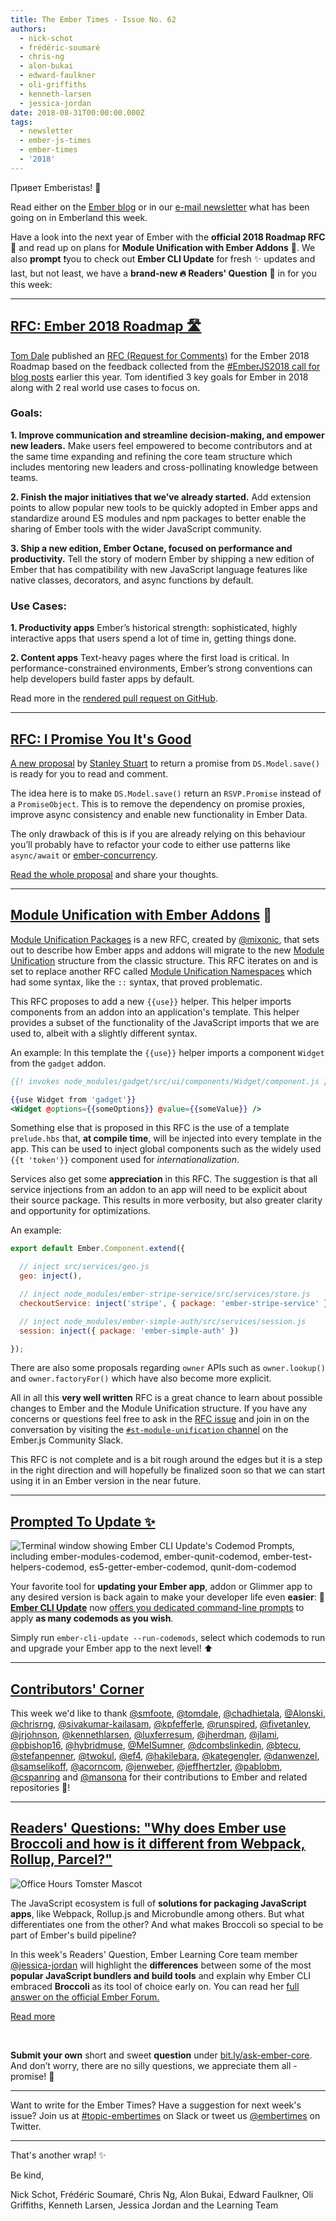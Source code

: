 ```yaml
---
title: The Ember Times - Issue No. 62
authors:
  - nick-schot
  - frédéric-soumaré
  - chris-ng
  - alon-bukai
  - edward-faulkner
  - oli-griffiths
  - kenneth-larsen
  - jessica-jordan
date: 2018-08-31T00:00:00.000Z
tags:
  - newsletter
  - ember-js-times
  - ember-times
  - '2018'
---
```



Привет Emberistas! 🐹

Read either on the [Ember blog](https://emberjs.com/blog/tags/newsletter.html) or in our [e-mail newsletter](https://the-emberjs-times.ongoodbits.com/) what has been going on in Emberland this week.

Have a look into the next year of Ember with the **official 2018 Roadmap RFC** 🌆 and read up on plans for **Module Unification with Ember Addons** 🐹. We also **prompt** ❗️you to check out **Ember CLI Update** for fresh ✨ updates and last, but not least, we have a **brand-new 🔥 Readers' Question** 🌿 in for you this week:

<!-- READMORE -->

---

## [RFC: Ember 2018 Roadmap 🛣](https://github.com/emberjs/rfcs/pull/364)

[Tom Dale](https://github.com/tomdale) published an [RFC (Request for Comments)](https://github.com/emberjs/rfcs/pull/364) for the Ember 2018 Roadmap based on the feedback collected from the [#EmberJS2018 call for blog posts](https://www.emberjs.com/blog/2018/05/02/ember-2018-roadmap-call-for-posts.html) earlier this year. Tom identified 3 key goals for Ember in 2018 along with 2 real world use cases to focus on.

### Goals:

**1. Improve communication and streamline decision-making, and empower new leaders.**
Make users feel empowered to become contributors and at the same time expanding and refining the core team structure which includes mentoring new leaders and cross-pollinating knowledge between teams.

**2. Finish the major initiatives that we’ve already started.**
Add extension points to allow popular new tools to be quickly adopted in Ember apps and standardize around ES modules and npm packages to better enable the sharing of Ember tools with the wider JavaScript community.

**3. Ship a new edition, Ember Octane, focused on performance and productivity.**
Tell the story of modern Ember by shipping a new edition of Ember that has compatibility with new JavaScript language features like native classes, decorators, and async functions by default.

### Use Cases:

**1. Productivity apps**
Ember’s historical strength: sophisticated, highly interactive apps that users spend a lot of time in, getting things done.

**2. Content apps**
Text-heavy pages where the first load is critical. In performance-constrained environments, Ember’s strong conventions can help developers build faster apps by default.

Read more in the [rendered pull request on GitHub](https://github.com/emberjs/rfcs/blob/26c4d83fb66568e1087a05818fb39a307ebf8da8/text/0000-roadmap-2018.md).

---

## [RFC: I Promise You It's Good](https://github.com/fivetanley/rfcs/blob/deprecate-promise-object-save/text/0000-ember-data-return-promise-from-ds-model-save.md)

[A new proposal](https://github.com/fivetanley/rfcs/blob/deprecate-promise-object-save/text/0000-ember-data-return-promise-from-ds-model-save.md) by [Stanley Stuart](https://github.com/fivetanley) to return a promise from `DS.Model.save()` is ready for you to read and comment.

The idea here is to make `DS.Model.save()` return an `RSVP.Promise` instead of a `PromiseObject`. This is to remove the dependency on promise proxies, improve async consistency and enable new functionality in Ember Data.

The only drawback of this is if you are already relying on this behaviour you’ll probably have to refactor your code to either use patterns like `async/await` or [ember-concurrency](http://ember-concurrency.com/).

[Read the whole proposal](https://github.com/fivetanley/rfcs/blob/deprecate-promise-object-save/text/0000-ember-data-return-promise-from-ds-model-save.md) and share your thoughts.

---

## [Module Unification with Ember Addons](https://github.com/emberjs/rfcs/pull/367) 🎁

[Module Unification Packages](https://github.com/emberjs/rfcs/pull/367) is a new RFC, created by [@mixonic](https://github.com/mixonic), that sets out to describe how Ember apps and addons will migrate to the new [Module Unification](https://github.com/emberjs/rfcs/blob/master/text/0143-module-unification.md) structure from the classic structure. This RFC iterates on and is set to replace another RFC called [Module Unification Namespaces](https://github.com/emberjs/rfcs/pull/309) which had some syntax, like the `::` syntax, that proved problematic.

This RFC proposes to add a new `{{use}}` helper. This helper imports components from an addon into an application's template. This helper provides a subset of the functionality of the JavaScript imports that we are used to, albeit with a slightly different syntax.

An example: In this template the `{{use}}` helper imports a component `Widget` from the `gadget` addon.

```handlebars
{{! invokes node_modules/gadget/src/ui/components/Widget/component.js }}

{{use Widget from 'gadget'}}
<Widget @options={{someOptions}} @value={{someValue}} />
```

Something else that is proposed in this RFC is the use of a template `prelude.hbs` that, **at compile time**, will be injected into every template in the app. This can be used to inject global components such as the widely used `{{t 'token'}}` component used for *internationalization*.

Services also get some **appreciation** in this RFC. The suggestion is that all service injections from an addon to an app will need to be explicit about their source package. This results in more verbosity, but also greater clarity and opportunity for optimizations.

An example:

```js
export default Ember.Component.extend({

  // inject src/services/geo.js
  geo: inject(),

  // inject node_modules/ember-stripe-service/src/services/store.js
  checkoutService: inject('stripe', { package: 'ember-stripe-service' }),

  // inject node_modules/ember-simple-auth/src/services/session.js
  session: inject({ package: 'ember-simple-auth' })

});
```

There are also some proposals regarding `owner` APIs such as `owner.lookup()` and `owner.factoryFor()` which have also become more explicit.

All in all this **very well written** RFC is a great chance to learn about possible changes to Ember and the Module Unification structure.
If you have any concerns or questions feel free to ask in the [RFC issue](https://github.com/emberjs/rfcs/pull/367) and join in on the conversation by visiting the [`#st-module-unification` channel](https://embercommunity.slack.com/messages/C5JN29NTC/) on the Ember.js Community Slack.

This RFC is not complete and is a bit rough around the edges but it is a step in the right direction and will hopefully be finalized soon so that we can start using it in an Ember version in the near future.

---

## [Prompted To Update ✨](https://twitter.com/kellyselden/status/1034197684595257345)

<img src="/images/blog/emberjstimes/embercliupdate-codemod-prompts.png" alt="Terminal window showing Ember CLI Update's Codemod Prompts, including ember-modules-codemod, ember-qunit-codemod, ember-test-helpers-codemod, es5-getter-ember-codemod, qunit-dom-codemod" />

Your favorite tool for **updating your Ember app**, addon or Glimmer app to any desired version is back again to make your developer life even **easier**: 🌟[**Ember CLI Update**](https://github.com/ember-cli/ember-cli-update) now [offers you dedicated command-line prompts](https://twitter.com/kellyselden/status/1034197684595257345) to apply **as many codemods as you wish**.

Simply run `ember-cli-update --run-codemods`, select which codemods to run and upgrade your Ember app to the next level! ⬆️

---

## [Contributors' Corner](https://guides.emberjs.com/release/contributing/repositories/)

<p>This week we'd like to thank <a href="https://github.com/smfoote" target="gh-user">@smfoote</a>, <a href="https://github.com/tomdale" target="gh-user">@tomdale</a>, <a href="https://github.com/chadhietala" target="gh-user">@chadhietala</a>, <a href="https://github.com/Alonski" target="gh-user">@Alonski</a>, <a href="https://github.com/chrisrng" target="gh-user">@chrisrng</a>, <a href="https://github.com/sivakumar-kailasam" target="gh-user">@sivakumar-kailasam</a>, <a href="https://github.com/kpfefferle" target="gh-user">@kpfefferle</a>, <a href="https://github.com/runspired" target="gh-user">@runspired</a>, <a href="https://github.com/fivetanley" target="gh-user">@fivetanley</a>, <a href="https://github.com/jrjohnson" target="gh-user">@jrjohnson</a>, <a href="https://github.com/kennethlarsen" target="gh-user">@kennethlarsen</a>, <a href="https://github.com/luxferresum" target="gh-user">@luxferresum</a>, <a href="https://github.com/jherdman" target="gh-user">@jherdman</a>, <a href="https://github.com/jlami" target="gh-user">@jlami</a>, <a href="https://github.com/pbishop16" target="gh-user">@pbishop16</a>, <a href="https://github.com/hybridmuse" target="gh-user">@hybridmuse</a>, <a href="https://github.com/MelSumner" target="gh-user">@MelSumner</a>, <a href="https://github.com/dcombslinkedin" target="gh-user">@dcombslinkedin</a>, <a href="https://github.com/btecu" target="gh-user">@btecu</a>, <a href="https://github.com/stefanpenner" target="gh-user">@stefanpenner</a>, <a href="https://github.com/twokul" target="gh-user">@twokul</a>, <a href="https://github.com/ef4" target="gh-user">@ef4</a>, <a href="https://github.com/hakilebara" target="gh-user">@hakilebara</a>, <a href="https://github.com/kategengler" target="gh-user">@kategengler</a>, <a href="https://github.com/danwenzel" target="gh-user">@danwenzel</a>, <a href="https://github.com/samselikoff" target="gh-user">@samselikoff</a>, <a href="https://github.com/acorncom" target="gh-user">@acorncom</a>, <a href="https://github.com/jenweber" target="gh-user">@jenweber</a>, <a href="https://github.com/jeffhertzler" target="gh-user">@jeffhertzler</a>, <a href="https://github.com/pablobm" target="gh-user">@pablobm</a>, <a href="https://github.com/cspanring" target="gh-user">@cspanring</a> and <a href="https://github.com/mansona" target="gh-user">@mansona</a> for their contributions to Ember and related repositories 💖!</p>

---

## [Readers' Questions: "Why does Ember use Broccoli and how is it different from Webpack, Rollup, Parcel?"](https://discuss.emberjs.com/t/readers-questions-why-does-ember-use-broccoli-and-how-is-it-different-from-webpack-rollup-parcel/15384)

 <div class="blog-row">
<img class="float-right small transparent padded" alt="Office Hours Tomster Mascot" title="Readers' Questions" src="/images/tomsters/officehours.png" />

<p>The JavaScript ecosystem is full of <strong>solutions for packaging JavaScript apps</strong>, like Webpack, Rollup.js and Microbundle among others. But what differentiates one from the other? And what makes Broccoli so special to be part of Ember's build pipeline?</p>

<p>In this week's Readers' Question, Ember Learning Core team member <a href="https://github.com/jessica-jordan" target="jj">@jessica-jordan</a> will highlight the <strong>differences</strong> between some of the most <strong>popular JavaScript bundlers and build tools</strong> and explain why Ember CLI embraced <strong>Broccoli</strong> as its tool of choice early on. You can read her <a href="https://discuss.emberjs.com/t/readers-questions-why-does-ember-use-broccoli-and-how-is-it-different-from-webpack-rollup-parcel/15384" target="rq">full answer on the official Ember Forum.</a></p>

<p><a class="ember-button" href="https://discuss.emberjs.com/t/readers-questions-why-does-ember-use-broccoli-and-how-is-it-different-from-webpack-rollup-parcel/15384" target="rq">Read more</a></p>
<br/>

<p><strong>Submit your own</strong> short and sweet <strong>question</strong> under <a href="https://bit.ly/ask-ember-core" target="rq">bit.ly/ask-ember-core</a>. And don’t worry, there are no silly questions, we appreciate them all - promise! 🤞</p>

</div>

---

Want to write for the Ember Times? Have a suggestion for next week's issue? Join us at [#topic-embertimes](https://embercommunity.slack.com/messages/C8P6UPWNN/) on Slack or tweet us [@embertimes](https://twitter.com/embertimes) on Twitter.

---


That's another wrap! ✨

Be kind,

Nick Schot, Frédéric Soumaré, Chris Ng, Alon Bukai, Edward Faulkner, Oli Griffiths, Kenneth Larsen, Jessica Jordan and the Learning Team
